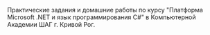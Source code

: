 Практические задания и домашние работы по курсу "Платформа Microsoft .NET и язык программирования C#" в Компьютерной Академии ШАГ г. Кривой Рог.
